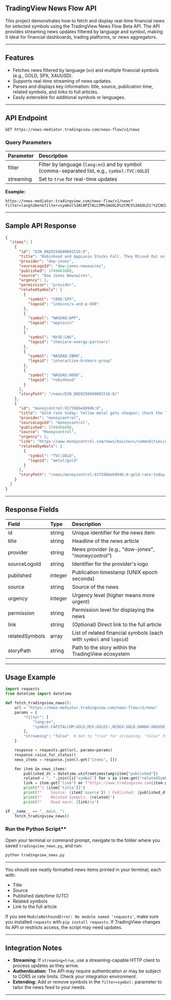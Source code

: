 
## TradingView News Flow API

This project demonstrates how to fetch and display real-time financial news for selected symbols using the TradingView News Flow Beta API. The API provides streaming news updates filtered by language and symbol, making it ideal for financial dashboards, trading platforms, or news aggregators.

---

## **Features**

- Fetches news filtered by language (`en`) and multiple financial symbols (e.g., GOLD, SPX, XAUUSD).
- Supports real-time streaming of news updates.
- Parses and displays key information: title, source, publication time, related symbols, and links to full articles.
- Easily extensible for additional symbols or languages.

---

## **API Endpoint**

```
GET https://news-mediator.tradingview.com/news-flow/v1/news
```


### **Query Parameters**

| Parameter | Description |
| :-- | :-- |
| filter | Filter by language (`lang:en`) and by symbol (comma-separated list, e.g., `symbol:TVC:GOLD`) |
| streaming | Set to `true` for real-time updates |

**Example:**

```
https://news-mediator.tradingview.com/news-flow/v1/news?filter=lang%3Aen&filter=symbol%3ACAPITALCOM%3AGOLD%2CMCX%3AGOLD1!%2CNCDEX%3AGOLD%2COANDA%3AXAUUSD%2CSP%3ASPX%2CTVC%3AGOLD%2CVELOCITY%3AGOLD&streaming=true
```


---

## **Sample API Response**

```json
{
  "items": [
    {
      "id": "DJN_DN20250609001516:0",
      "title": "Robinhood and AppLovin Stocks Fall. They Missed Out on Joining the S&P 500. — Barrons.com",
      "provider": "dow-jones",
      "sourceLogoId": "dow-jones-newswires",
      "published": 1749463680,
      "source": "Dow Jones Newswires",
      "urgency": 2,
      "permission": "provider",
      "relatedSymbols": [
        {
          "symbol": "CBOE:SPX",
          "logoid": "indices/s-and-p-500"
        },
        {
          "symbol": "NASDAQ:APP",
          "logoid": "applovin"
        },
        {
          "symbol": "NYSE:LNG",
          "logoid": "cheniere-energy-partners"
        },
        {
          "symbol": "NASDAQ:IBKR",
          "logoid": "interactive-brokers-group"
        },
        {
          "symbol": "NASDAQ:HOOD",
          "logoid": "robinhood"
        }
      ],
      "storyPath": "/news/DJN_DN20250609001516:0/"
    },
    {
      "id": "moneycontrol:91759bbeb094b:0",
      "title": "Gold rate today: Yellow metal gets cheaper; check the latest prices in your city on June 9",
      "provider": "moneycontrol",
      "sourceLogoId": "moneycontrol",
      "published": 1749456698,
      "source": "Moneycontrol",
      "urgency": 2,
      "link": "https://www.moneycontrol.com/news/business/commodities/gold-rate-today-yellow-metal-gets-cheaper-check-the-latest-prices-in-your-city-on-june-9-13105321.html",
      "relatedSymbols": [
        {
          "symbol": "TVC:GOLD",
          "logoid": "metal/gold"
        }
      ],
      "storyPath": "/news/moneycontrol:91759bbeb094b:0-gold-rate-today-yellow-metal-gets-cheaper-check-the-latest-prices-in-your-city-on-june-9/"
    }
  ]
}
```


---

## **Response Fields**

| Field | Type | Description |
| :-- | :-- | :-- |
| id | string | Unique identifier for the news item |
| title | string | Headline of the news article |
| provider | string | News provider (e.g., "dow-jones", "moneycontrol") |
| sourceLogoId | string | Identifier for the provider's logo |
| published | integer | Publication timestamp (UNIX epoch seconds) |
| source | string | Source of the news |
| urgency | integer | Urgency level (higher means more urgent) |
| permission | string | Permission level for displaying the news |
| link | string | (Optional) Direct link to the full article |
| relatedSymbols | array | List of related financial symbols (each with `symbol` and `logoid`) |
| storyPath | string | Path to the story within the TradingView ecosystem |


---

## **Usage Example**

```python
import requests
from datetime import datetime

def fetch_tradingview_news():
    url = "https://news-mediator.tradingview.com/news-flow/v1/news"
    params = {
        "filter": [
            "lang:en",
            "symbol:CAPITALCOM:GOLD,MCX:GOLD1!,NCDEX:GOLD,OANDA:XAUUSD,SP:SPX,TVC:GOLD,VELOCITY:GOLD"
        ],
        "streaming": "false"  # Set to "true" for streaming, "false" for a single snapshot
    }

    response = requests.get(url, params=params)
    response.raise_for_status()
    news_items = response.json().get("items", [])

    for item in news_items:
        published_dt = datetime.utcfromtimestamp(item["published"])
        related = ", ".join([s["symbol"] for s in item.get("relatedSymbols", [])])
        link = item.get("link") or f"https://www.tradingview.com{item.get('storyPath','')}"
        print(f"📰 {item['title']}")
        print(f"    Source: {item['source']} | Published: {published_dt.strftime('%Y-%m-%d %H:%M:%S UTC')}")
        print(f"    Related Symbols: {related}")
        print(f"    Read more: {link}\n")

if __name__ == "__main__":
    fetch_tradingview_news()

```

### Run the Python Script**

Open your terminal or command prompt, navigate to the folder where you saved `tradingview_news.py`, and run:

```bash
python tradingview_news.py
```

---

You should see neatly formatted news items printed in your terminal, each with:

- Title
- Source
- Published date/time (UTC)
- Related symbols
- Link to the full article


If you see `ModuleNotFoundError: No module named 'requests'`, make sure you installed `requests` with `pip install requests`.
If TradingView changes its API or restricts access, the script may need updates.

---

## **Integration Notes**

- **Streaming:** If `streaming=true`, use a streaming-capable HTTP client to process updates as they arrive.
- **Authentication:** The API may require authentication or may be subject to CORS or rate limits. Check your integration environment.
- **Extending:** Add or remove symbols in the `filter=symbol:` parameter to tailor the news feed to your needs.

---
